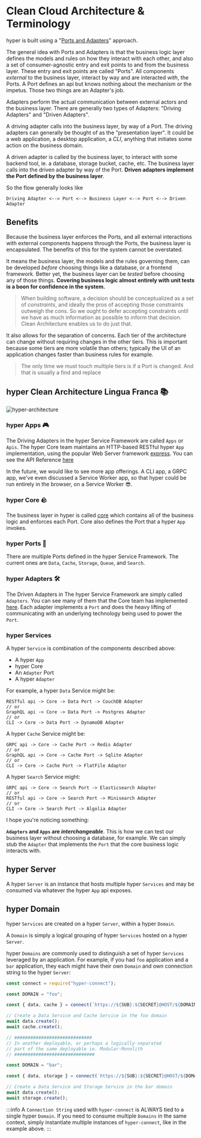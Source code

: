 # Clean Cloud Architecture & Terminology

hyper is built using a "[Ports and Adapters](<https://en.wikipedia.org/wiki/Hexagonal_architecture_(software)>)" approach.

The general idea with Ports and Adapters is that the business logic layer defines the models and rules on how they interact with each other, and also a set of consumer-agnostic entry and exit points to and from the business layer. These entry and exit points are called "Ports". All components _external_ to the business layer, interact by way and are interacted _with_, the Ports. A Port defines an api but knows nothing about the mechanism or the impetus. Those two things are an Adapter's job.

Adapters perform the actual communication between external actors and the business layer. There are generally two types of Adapters: "Driving Adapters" and "Driven Adapters".

A driving adapter calls into the business layer, by way of a Port. The driving adapters can generally be thought of as the "presentation layer". It could be a web application, a desktop application, a _CLI_, anything that initiates some action on the business domain.

A driven adapter is called by the business layer, to interact with some backend tool, ie. a database, storage bucket, cache, etc. The business layer calls into the driven adapter by way of the Port. **Driven adapters implement the Port defined by the business layer**.

So the flow generally looks like

```
Driving Adapter <--> Port <--> Business Layer <--> Port <--> Driven Adapter
```

## Benefits

Because the business layer enforces the Ports, and all external interactions with external components happens through the Ports, the business layer is encapsulated. The benefits of this for the system cannot be overstated.

It means the business layer, the models and the rules governing them, can be developed _before_ choosing things like a database, or a frontend framework. Better yet, the business layer can be _tested_ before choosing any of those things. **Covering business logic almost entirely with unit tests is a boon for confidence in the system.**

> When building software, a decision should be conceptualized as a set of _constraints_, and ideally the pros of accepting those constraints outweigh the cons. So we ought to defer accepting constraints until we have as much information as possible to inform that decision. Clean Architecture enables us to do just that.

It also allows for the separation of concerns. Each tier of the architecture can change without requiring changes in the other tiers. This is important because some tiers are more volatile than others; typically the UI of an application changes faster than business rules for example.

> The only time we must touch multiple tiers is if a Port is changed. And that is usually a find and replace

## hyper Clean Architecture Lingua Franca 📚

![hyper-architecture](/hyper-architecture.png)

### hyper Apps 🎮

The Driving Adapters in the hyper Service Framework are called `Apps` or `Apis`. The hyper Core team maintains
an HTTP-based RESTful hyper `App` implementation, using the popular Web
Server framework [express](https://expressjs.com/). You can see the API Reference [here](/docs/api-reference/rest/index)

In the future, we would like to see more app offerings. A CLI app, a GRPC app, we've even discussed a Service Worker app, so that hyper could be run entirely in the browser, on a Service Worker 😎.

### hyper Core 🪨

The business layer in hyper is called [core](https://github.com/hyper63/hyper/tree/main/packages/core) which contains all of the business logic and enforces each Port. Core also defines the Port that a hyper `App` invokes.

### hyper Ports 🔌

There are multiple Ports defined in the hyper Service Framework. The current ones are `Data`, `Cache`, `Storage`, `Queue`, and `Search`.

### hyper Adapters 🛠

The Driven Adapters in The hyper Service Framework are simply called `Adapters`. You can see many of them that the Core team has implemented [here](https://github.com/hyper63?q=hyper-adapter&type=all&language=&sort=). Each adapter implements a `Port` and does the heavy lifting of communicating with an underlying technology being used to power the `Port`.

### hyper Services

A hyper `Service` is combination of the components described above:

- A hyper `App`
- hyper Core
- An `Adapter` Port
- A hyper `Adapter`

For example, a hyper `Data` Service might be:

```
RESTful api -> Core -> Data Port -> CouchDB Adapter
// or
GraphQL api -> Core -> Data Port -> Postgres Adapter
// or
CLI -> Core -> Data Port -> DynamoDB Adapter
```

A hyper `Cache` Service might be:

```
GRPC api -> Core -> Cache Port -> Redis Adapter
// or
GraphQL api -> Core -> Cache Port -> Sqlite Adapter
// or
CLI -> Core -> Cache Port -> FlatFile Adapter
```

A hyper `Search` Service might:

```
GRPC api -> Core -> Search Port -> Elasticsearch Adapter
// or
RESTful api -> Core -> Search Port -> Minisearch Adapter
// or
CLI -> Core -> Search Port -> Algolia Adapter
```

I hope you're noticing something:

**`Adapters` and `Apps` are _interchangeable_**. This is how we can test our business layer without choosing a database, for example. We can simply stub the `Adapter` that implements the `Port` that the core business logic interacts with.

## hyper Server

A hyper `Server` is an instance that hosts multiple hyper `Services` and may be consumed via whatever the hyper `App` api exposes.

## hyper Domain

hyper `Services` are created on a hyper `Server`, within a hyper `Domain`.

A `Domain` is simply a logical grouping of hyper `Services` hosted on a hyper `Server`.

hyper `Domains` are commonly used to distinguish a set of hyper `Services` leveraged by an application.
For example, if you had `foo` application and a `bar` application, they each might have their own `Domain` and own connection string to the hyper `Server`:

```js
const connect = require("hyper-connect");

const DOMAIN = "foo";

const { data, cache } = connect(`https://${SUB}:${SECRET}@HOST/${DOMAIN}`);

// Create a Data Service and Cache Service in the foo domain
await data.create();
await cache.create();

// #############################
// In another deployable, or perhaps a logically-separated
// part of the same deployable ie. Modular-Monolith
// ##############################

const DOMAIN = "bar";

const { data, storage } = connect(`https://${SUB}:${SECRET}@HOST/${DOMAIN}`);

// Create a Data Service and Storage Service in the bar domain
await data.create();
await storage.create();
```

:::info
A `Connection String` used with `hyper-connect` is ALWAYS tied to a single hyper `Domain`. If you need to consume multiple `Domains` in the same context, simply instantiate multiple instances of `hyper-connect`, like in the example above.
:::
